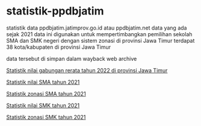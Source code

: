 # statistik-ppdbjatim
statistik data ppdbjatim.jatimprov.go.id atau ppdbjatim.net
data yang ada sejak 2021
data ini digunakan untuk mempertimbangkan pemilihan sekolah SMA dan SMK negeri dengan sistem zonasi di provinsi Jawa Timur
terdapat 38 kota/kabupaten di provinsi Jawa Timur

data tersebut di simpan dalam wayback web archive

[Statistik nilai gabungan rerata tahun 2022 di provinsi Jawa Timur](https://github.com/natrya/statistik-ppdbjatim/blob/main/nilai_gabungan_2022.txt)

[Statistik nilai SMA tahun 2021](https://github.com/natrya/statistik-ppdbjatim/blob/main/statistik_sma_nilai_2021.txt)

[Statistik zonasi SMA tahun 2021](https://github.com/natrya/statistik-ppdbjatim/blob/main/statistik_sma_zonasi_2021.txt)

[Statistik nilai SMK tahun 2021](https://github.com/natrya/statistik-ppdbjatim/blob/main/statistik_smk_nilai_2021.txt)

[Statistik zonasi SMK tahun 2021](https://github.com/natrya/statistik-ppdbjatim/blob/main/statistik_smk_zonasi_2021.txt)


